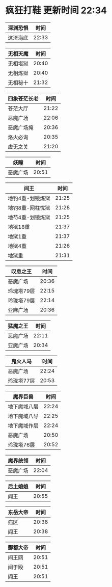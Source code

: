 # 疯狂打鞋 更新时间 22:34

| 深渊恐惧   | 时间    |
|--------|-------|
| 这济海底 | 22:33 |

| 无相天魔   | 时间    |
|--------|-------|
| 无相堪狱 | 20:40 |
| 无相炼狱 | 20:40 |
| 无相秘十 | 21:32 |

| 四象苍茫长老   | 时间    |
|--------|-------|
| 苍茫大厅 | 21:22 |
| 恶魔广场 | 22:06 |
| 恶魔广场掩 | 20:36 |
| 烙火必询 | 20:35 |
| 虚无之关 | 21:20 |

| 妖瞳   | 时间    |
|--------|-------|
| 恶魔广场 | 20:51 |

| 间王   | 时间    |
|--------|-------|
| 地钓4重-划镜炼狱 | 21:25 |
| 地钓8重-网柱忧狱 | 21:28 |
| 地芍4重-划镜炼狱 | 21:25 |
| 地狱18重 | 21:37 |
| 地狱1重 | 21:37 |
| 地狱4重 | 21:26 |
| 地狱重 | 21:31 |

| 叹息之王   | 时间    |
|--------|-------|
| 恶魔广场 | 20:36 |
| 玲瑰塔79层 | 22:15 |
| 玲珑塔79层 | 22:14 |
| 亚麻广场 | 20:36 |

| 猛魔之王   | 时间    |
|--------|-------|
| 恶魔广场 | 22:11 |
| 亚魔广场 | 20:34 |

| 鬼火人马   | 时间    |
|--------|-------|
| 恶魔广场 | 22:24 |
| 玲珑塔77层 | 20:53 |

| 魔界巨兽   | 时间    |
|--------|-------|
| 地下魔域八层 | 22:24 |
| 地下魔域八导 | 22:25 |
| 地下魔域作层 | 22:24 |
| 恶魔广场 | 20:50 |
| 玲珑塔76层 | 20:52 |

| 魔界统领   | 时间    |
|--------|-------|
| 恶魔广场 | 22:04 |

| 后土娘娘   | 时间    |
|--------|-------|
| 阎王 | 20:55 |

| 东岳大帝   | 时间    |
|--------|-------|
| 疝区 | 20:38 |
| 阎王 | 20:38 |

| 酆都大帝   | 时间    |
|--------|-------|
| 间王网 | 20:51 |
| 间于殴 | 20:51 |
| 阎王 | 20:51 |